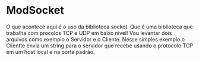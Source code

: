 # ModSocket

O que acontece aqui é o uso da biblioteca socket.
Que é uma biblioteca que trabalha com procolos TCP e UDP em baixo nivel!
Vou levantar dois arquivos como exemplo o Servidor e o Cliente.
Nesse simples exemplo o Clientte envia um string para o servidor que recebe
usando o protocolo TCP em um host local e na porta padrão.


